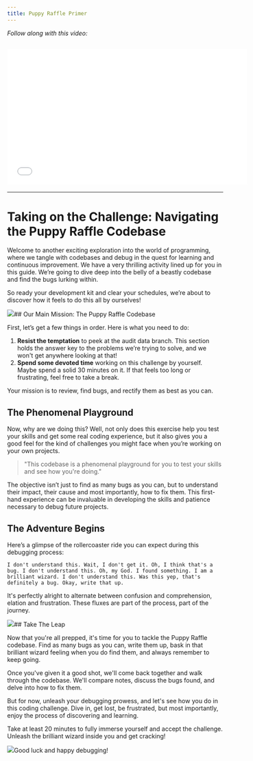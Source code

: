 ```yaml
---
title: Puppy Raffle Primer
---
```


_Follow along with this video:_

## <iframe width="560" height="315" src="VIDEO_LINK" title="vimeo" frameborder="0" allow="accelerometer; autoplay; clipboard-write; encrypted-media; gyroscope; picture-in-picture; web-share" allowfullscreen></iframe>

---

# Taking on the Challenge: Navigating the Puppy Raffle Codebase

Welcome to another exciting exploration into the world of programming, where we tangle with codebases and debug in the quest for learning and continuous improvement. We have a very thrilling activity lined up for you in this guide. We’re going to dive deep into the belly of a beastly codebase and find the bugs lurking within.

So ready your development kit and clear your schedules, we’re about to discover how it feels to do this all by ourselves!

![](https://cdn.videotap.com/dGXjTG9jrsJQ7JfxnRls-7.5.png)## Our Main Mission: The Puppy Raffle Codebase

First, let’s get a few things in order. Here is what you need to do:

1. **Resist the temptation** to peek at the audit data branch. This section holds the answer key to the problems we’re trying to solve, and we won't get anywhere looking at that!
2. **Spend some devoted time** working on this challenge by yourself. Maybe spend a solid 30 minutes on it. If that feels too long or frustrating, feel free to take a break.

Your mission is to review, find bugs, and rectify them as best as you can.

## The Phenomenal Playground

Now, why are we doing this? Well, not only does this exercise help you test your skills and get some real coding experience, but it also gives you a good feel for the kind of challenges you might face when you’re working on your own projects.

> "This codebase is a phenomenal playground for you to test your skills and see how you're doing."

The objective isn’t just to find as many bugs as you can, but to understand their impact, their cause and most importantly, how to fix them. This first-hand experience can be invaluable in developing the skills and patience necessary to debug future projects.

## The Adventure Begins

Here’s a glimpse of the rollercoaster ride you can expect during this debugging process:

```
I don't understand this. Wait, I don't get it. Oh, I think that's a bug. I don't understand this. Oh, my God. I found something. I am a brilliant wizard. I don't understand this. Was this yep, that's definitely a bug. Okay, write that up.
```

It's perfectly alright to alternate between confusion and comprehension, elation and frustration. These fluxes are part of the process, part of the journey.

![](https://cdn.videotap.com/FCptVC8MaZVLfJkPNLN9-65.png)## Take The Leap

Now that you're all prepped, it's time for you to tackle the Puppy Raffle codebase. Find as many bugs as you can, write them up, bask in that brilliant wizard feeling when you do find them, and always remember to keep going.

Once you've given it a good shot, we'll come back together and walk through the codebase. We'll compare notes, discuss the bugs found, and delve into how to fix them.

But for now, unleash your debugging prowess, and let's see how you do in this coding challenge. Dive in, get lost, be frustrated, but most importantly, enjoy the process of discovering and learning.

Take at least 20 minutes to fully immerse yourself and accept the challenge. Unleash the brilliant wizard inside you and get cracking!

![](https://cdn.videotap.com/cEB2wUwGPYlYBJ44rJLj-80.png)Good luck and happy debugging!
